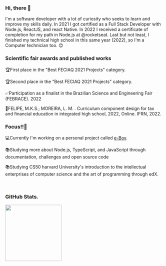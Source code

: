 
  <h3>Hi, there 👋</h3>

  <p>I'm a software developer with a lot of curiosity who seeks to learn and improve my skills daily. In 2021 I got certified as a Full Stack Developer with Node.js, ReactJS, and react Native. In 2022 I received a certificate of completion for my path in Node.js at @rocketseat. Last but not least, I finished my technical high school in this same year (2022), so I'm a Computer technician too. 😊</p>
  
  <h3>Scientific fair awards and published works</h3>
  <p>🏆First place in the "Best FECIAQ 2021 Projects" category.</p>
  <p>🏆Second place in the "Best FECIAQ 2021 Projects" category.</p>
  <p>✅Participation as a finalist in the Brazilian Science and Engineering Fair (FEBRACE). 2022</p>
  <p>📜FELIPE, M.K.S.; MOREIRA, L. M. . Curriculum component design for tax and financial education in integrated high school, 2022, Online. IFRN, 2022.</p>
  
  <h3>Focus!!💢</h3>
  
  <p>💻Currently I'm working on a personal project called <a href="http://ebov.vercel.app/">e-Bov</a>.</p>
  <p>📚Studying more about Node.js, TypeScript, and JavaScript through documentation, challenges and open source code</p>
  <p>📚Studying CS50 harvard University's introduction to the intellectual enterprises of computer science and the art of programming through edX.</p>
  

  
  <br/>

  <h3>GitHub Stats.</h3>

<a href="https://github.com/MatheusKael"> 

  <img height="180em" src="https://github-readme-stats-chi-two-98.vercel.app/api?username=MatheusKael&show_icons=true&theme=tokyonight"/>
  
